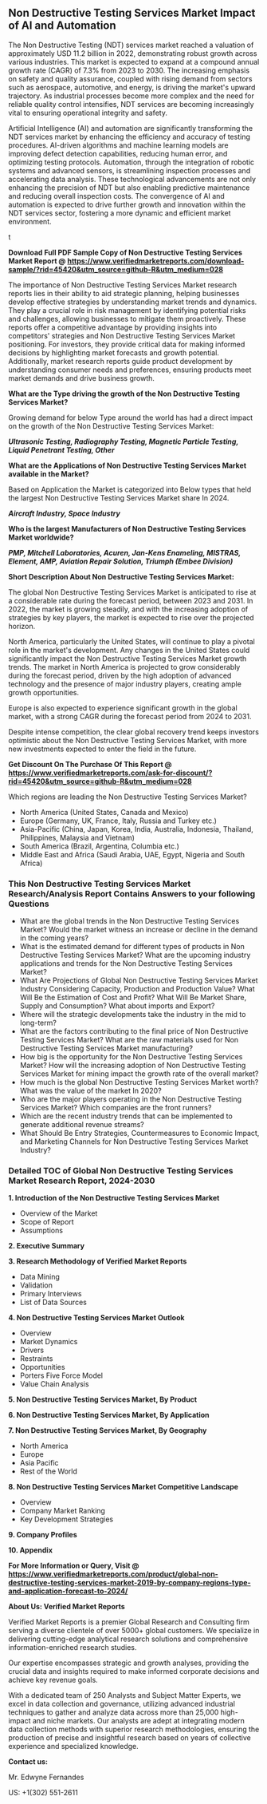 <h2>Non Destructive Testing Services Market Impact of AI and Automation</h2><p>The Non Destructive Testing (NDT) services market reached a valuation of approximately USD 11.2 billion in 2022, demonstrating robust growth across various industries. This market is expected to expand at a compound annual growth rate (CAGR) of 7.3% from 2023 to 2030. The increasing emphasis on safety and quality assurance, coupled with rising demand from sectors such as aerospace, automotive, and energy, is driving the market's upward trajectory. As industrial processes become more complex and the need for reliable quality control intensifies, NDT services are becoming increasingly vital to ensuring operational integrity and safety.</p><p>Artificial Intelligence (AI) and automation are significantly transforming the NDT services market by enhancing the efficiency and accuracy of testing procedures. AI-driven algorithms and machine learning models are improving defect detection capabilities, reducing human error, and optimizing testing protocols. Automation, through the integration of robotic systems and advanced sensors, is streamlining inspection processes and accelerating data analysis. These technological advancements are not only enhancing the precision of NDT but also enabling predictive maintenance and reducing overall inspection costs. The convergence of AI and automation is expected to drive further growth and innovation within the NDT services sector, fostering a more dynamic and efficient market environment.</p>t</p><p id="" class=""><strong>Download Full PDF Sample Copy of Non Destructive Testing Services Market Report @ <a href="https://www.verifiedmarketreports.com/download-sample/?rid=45420&utm_source=github-R&utm_medium=028" target="_blank">https://www.verifiedmarketreports.com/download-sample/?rid=45420&utm_source=github-R&utm_medium=028</a></strong></p><p>The importance of&nbsp;Non Destructive Testing Services Market research reports lies in their ability to aid strategic planning, helping businesses develop effective strategies by understanding market trends and dynamics. They play a crucial role in risk management by identifying potential risks and challenges, allowing businesses to mitigate them proactively. These reports offer a competitive advantage by providing insights into competitors' strategies and Non Destructive Testing Services Market positioning. For investors, they provide critical data for making informed decisions by highlighting market forecasts and growth potential. Additionally, market research reports guide product development by understanding consumer needs and preferences, ensuring products meet market demands and drive business growth.</p><p><strong>What are the&nbsp;Type driving the growth of the Non Destructive Testing Services Market?</strong></p><p id="" class="">Growing demand for below Type around the world has had a direct impact on the growth of the Non Destructive Testing Services Market:</p><em><strong>Ultrasonic Testing, Radiography Testing, Magnetic Particle Testing, Liquid Penetrant Testing, Other</strong></em></p><strong>What are the&nbsp;Applications&nbsp;of Non Destructive Testing Services Market available in the Market?</strong></p><p id="" class="">Based on Application the Market is categorized into Below types that held the largest Non Destructive Testing Services Market share In 2024.</p><em><strong>Aircraft Industry, Space Industry</strong></em></p><strong>Who is the largest Manufacturers of Non Destructive Testing Services Market worldwide?</strong></p><p><em><strong>PMP, Mitchell Laboratories, Acuren, Jan-Kens Enameling, MISTRAS, Element, AMP, Aviation Repair Solution, Triumph (Embee Division)</strong></em></p><p id="" class=""><strong>Short Description About Non Destructive Testing Services Market:</strong></p><p>The global Non Destructive Testing Services Market is anticipated to rise at a considerable rate during the forecast period, between 2023 and 2031. In 2022, the market is growing steadily, and with the increasing adoption of strategies by key players, the market is expected to rise over the projected horizon.</p><p>North America, particularly the United States, will continue to play a pivotal role in the market's development. Any changes in the United States could significantly impact the Non Destructive Testing Services Market growth trends. The market in North America is projected to grow considerably during the forecast period, driven by the high adoption of advanced technology and the presence of major industry players, creating ample growth opportunities.</p><p>Europe is also expected to experience significant growth in the global market, with a strong CAGR during the forecast period from 2024 to 2031.</p><p>Despite intense competition, the clear global recovery trend keeps investors optimistic about the Non Destructive Testing Services Market, with more new investments expected to enter the field in the future.</p><p id="" class=""><strong>Get Discount On The Purchase Of This Report @ <a href="https://www.verifiedmarketreports.com/ask-for-discount/?rid=45420&utm_source=github-R&utm_medium=028" target="_blank">https://www.verifiedmarketreports.com/ask-for-discount/?rid=45420&utm_source=github-R&utm_medium=028</a></strong></p>Which regions are leading the Non Destructive Testing Services Market?</p><ul><li>North America (United States, Canada and Mexico)</li><li>Europe (Germany, UK, France, Italy, Russia and Turkey etc.)</li><li>Asia-Pacific (China, Japan, Korea, India, Australia, Indonesia, Thailand, Philippines, Malaysia and Vietnam)</li><li>South America (Brazil, Argentina, Columbia etc.)</li><li>Middle East and Africa (Saudi Arabia, UAE, Egypt, Nigeria and South Africa)</li></ul><h3 id="" class="">This Non Destructive Testing Services Market Research/Analysis Report Contains Answers to your following Questions</h3><ul><li>What are the global trends in the Non Destructive Testing Services Market? Would the market witness an increase or decline in the demand in the coming years?</li><li>What is the estimated demand for different types of products in Non Destructive Testing Services Market? What are the upcoming industry applications and trends for the Non Destructive Testing Services Market?</li><li>What Are Projections of Global Non Destructive Testing Services Market Industry Considering Capacity, Production and Production Value? What Will Be the Estimation of Cost and Profit? What Will Be Market Share, Supply and Consumption? What about imports and Export?</li><li>Where will the strategic developments take the industry in the mid to long-term?</li><li>What are the factors contributing to the final price of Non Destructive Testing Services Market? What are the raw materials used for Non Destructive Testing Services Market manufacturing?</li><li>How big is the opportunity for the Non Destructive Testing Services Market? How will the increasing adoption of Non Destructive Testing Services Market for mining impact the growth rate of the overall market?</li><li>How much is the global Non Destructive Testing Services Market worth? What was the value of the market In 2020?</li><li>Who are the major players operating in the Non Destructive Testing Services Market? Which companies are the front runners?</li><li>Which are the recent industry trends that can be implemented to generate additional revenue streams?</li><li>What Should Be Entry Strategies, Countermeasures to Economic Impact, and Marketing Channels for Non Destructive Testing Services Market Industry?</li></ul><h3 id="" class="">Detailed TOC of Global Non Destructive Testing Services Market Research Report, 2024-2030</h3><p id="" class=""><strong>1. Introduction of the Non Destructive Testing Services Market</strong></p><ul><li>Overview of the Market</li><li>Scope of Report</li><li>Assumptions</li></ul><p id="" class=""><strong>2. Executive Summary</strong></p><p id="" class=""><strong>3. Research Methodology of Verified Market Reports</strong></p><ul><li>Data Mining</li><li>Validation</li><li>Primary Interviews</li><li>List of Data Sources</li></ul><p id="" class=""><strong>4. Non Destructive Testing Services Market Outlook</strong></p><ul><li>Overview</li><li>Market Dynamics</li><li>Drivers</li><li>Restraints</li><li>Opportunities</li><li>Porters Five Force Model</li><li>Value Chain Analysis</li></ul><p id="" class=""><strong>5. Non Destructive Testing Services Market, By Product</strong></p><p id="" class=""><strong>6. Non Destructive Testing Services Market, By Application</strong></p><p id="" class=""><strong>7. Non Destructive Testing Services Market, By Geography</strong></p><ul><li>North America</li><li>Europe</li><li>Asia Pacific</li><li>Rest of the World</li></ul><p id="" class=""><strong>8. Non Destructive Testing Services Market Competitive Landscape</strong></p><ul><li>Overview</li><li>Company Market Ranking</li><li>Key Development Strategies</li></ul><p id="" class=""><strong>9. Company Profiles</strong></p><p id="" class=""><strong>10. Appendix</strong></p><p id="" class=""><strong>For More Information or Query, Visit @ <a href="https://www.verifiedmarketreports.com/product/global-non-destructive-testing-services-market-2019-by-company-regions-type-and-application-forecast-to-2024/" target="_blank">https://www.verifiedmarketreports.com/product/global-non-destructive-testing-services-market-2019-by-company-regions-type-and-application-forecast-to-2024/</a></strong></p><p id="" class=""><strong>About Us: Verified Market Reports</strong></p><p id="" class="">Verified Market Reports is a premier Global Research and Consulting firm serving a diverse clientele of over 5000+ global customers. We specialize in delivering cutting-edge analytical research solutions and comprehensive information-enriched research studies.</p><p id="" class="">Our expertise encompasses strategic and growth analyses, providing the crucial data and insights required to make informed corporate decisions and achieve key revenue goals.</p><p id="" class="">With a dedicated team of 250 Analysts and Subject Matter Experts, we excel in data collection and governance, utilizing advanced industrial techniques to gather and analyze data across more than 25,000 high-impact and niche markets. Our analysts are adept at integrating modern data collection methods with superior research methodologies, ensuring the production of precise and insightful research based on years of collective experience and specialized knowledge.</p><p id="" class=""><strong>Contact us:</strong></p><p id="" class="">Mr. Edwyne Fernandes</p><p id="" class="">US: +1(302) 551-2611</p>